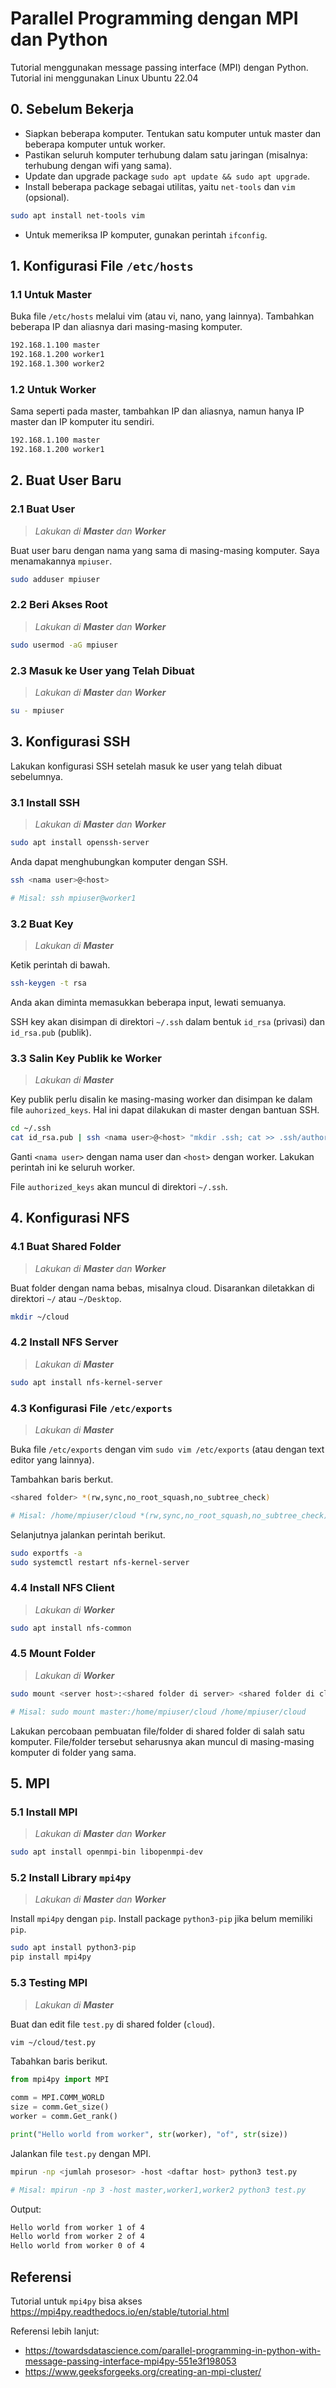 # Parallel Programming dengan MPI dan Python
Tutorial menggunakan message passing interface (MPI) dengan Python. Tutorial ini menggunakan Linux Ubuntu 22.04

## 0. Sebelum Bekerja
- Siapkan beberapa komputer. Tentukan satu komputer untuk master dan beberapa komputer untuk worker.
- Pastikan seluruh komputer terhubung dalam satu jaringan (misalnya: terhubung dengan wifi yang sama).
- Update dan upgrade package `sudo apt update && sudo apt upgrade`.
- Install beberapa package sebagai utilitas, yaitu `net-tools` dan `vim` (opsional).
```sh
sudo apt install net-tools vim
```
- Untuk memeriksa IP komputer, gunakan perintah `ifconfig`.
## 1. Konfigurasi File `/etc/hosts`
### 1.1 Untuk Master
Buka file `/etc/hosts` melalui vim (atau vi, nano, yang lainnya). Tambahkan beberapa IP dan aliasnya dari masing-masing komputer.
```sh
192.168.1.100 master
192.168.1.200 worker1
192.168.1.300 worker2
```
### 1.2 Untuk Worker
Sama seperti pada master, tambahkan IP dan aliasnya, namun hanya IP master dan IP komputer itu sendiri.
```sh
192.168.1.100 master
192.168.1.200 worker1
```
## 2. Buat User Baru
### 2.1 Buat User
> *Lakukan di **Master** dan **Worker***

Buat user baru dengan nama yang sama di masing-masing komputer. Saya menamakannya `mpiuser`.
```sh
sudo adduser mpiuser
```
### 2.2 Beri Akses Root
> *Lakukan di **Master** dan **Worker***
```sh
sudo usermod -aG mpiuser
```
### 2.3 Masuk ke User yang Telah Dibuat
> *Lakukan di **Master** dan **Worker***
```sh
su - mpiuser
```
## 3. Konfigurasi SSH
Lakukan konfigurasi SSH setelah masuk ke user yang telah dibuat sebelumnya.
### 3.1 Install SSH
> *Lakukan di **Master** dan **Worker***
```sh
sudo apt install openssh-server
```
Anda dapat menghubungkan komputer dengan SSH.
```sh
ssh <nama user>@<host>

# Misal: ssh mpiuser@worker1
```
### 3.2 Buat Key
> *Lakukan di **Master***

Ketik perintah di bawah.
```sh
ssh-keygen -t rsa
```
Anda akan diminta memasukkan beberapa input, lewati semuanya.

SSH key akan disimpan di direktori `~/.ssh` dalam bentuk `id_rsa` (privasi) dan `id_rsa.pub` (publik).
### 3.3 Salin Key Publik ke Worker
> *Lakukan di **Master***

Key publik perlu disalin ke masing-masing worker dan disimpan ke dalam file `auhorized_keys`. Hal ini dapat dilakukan di master dengan bantuan SSH.
```sh
cd ~/.ssh
cat id_rsa.pub | ssh <nama user>@<host> "mkdir .ssh; cat >> .ssh/authorized_keys"
```
Ganti `<nama user>` dengan nama user dan `<host>` dengan worker. Lakukan perintah ini ke seluruh worker.

File `authorized_keys` akan muncul di direktori `~/.ssh`.
## 4. Konfigurasi NFS
### 4.1 Buat Shared Folder
> *Lakukan di **Master** dan **Worker***

Buat folder dengan nama bebas, misalnya cloud. Disarankan diletakkan di direktori `~/` atau `~/Desktop`.
```sh
mkdir ~/cloud
```
### 4.2 Install NFS Server
> *Lakukan di **Master***
```sh
sudo apt install nfs-kernel-server
```
### 4.3 Konfigurasi File `/etc/exports`
> *Lakukan di **Master***

Buka file `/etc/exports` dengan vim `sudo vim /etc/exports` (atau dengan text editor yang lainnya).

Tambahkan baris berkut.
```sh
<shared folder> *(rw,sync,no_root_squash,no_subtree_check)

# Misal: /home/mpiuser/cloud *(rw,sync,no_root_squash,no_subtree_check)
```
Selanjutnya jalankan perintah berikut.
```sh
sudo exportfs -a
sudo systemctl restart nfs-kernel-server
```
### 4.4 Install NFS Client
> *Lakukan di **Worker***
```sh
sudo apt install nfs-common
```
### 4.5 Mount Folder
> *Lakukan di **Worker***
```sh
sudo mount <server host>:<shared folder di server> <shared folder di client>

# Misal: sudo mount master:/home/mpiuser/cloud /home/mpiuser/cloud
```
Lakukan percobaan pembuatan file/folder di shared folder di salah satu komputer. File/folder tersebut seharusnya akan muncul di masing-masing komputer di folder yang sama.
## 5. MPI
### 5.1 Install MPI
> *Lakukan di **Master** dan **Worker***
```sh
sudo apt install openmpi-bin libopenmpi-dev
```
### 5.2 Install Library `mpi4py`
> *Lakukan di **Master** dan **Worker***

Install `mpi4py` dengan `pip`. Install package `python3-pip` jika belum memiliki `pip`.
```sh
sudo apt install python3-pip
pip install mpi4py
```
### 5.3 Testing MPI
> *Lakukan di **Master***

Buat dan edit file `test.py` di shared folder (`cloud`).
```sh
vim ~/cloud/test.py
```
Tabahkan baris berikut.
```py
from mpi4py import MPI

comm = MPI.COMM_WORLD
size = comm.Get_size()
worker = comm.Get_rank()

print("Hello world from worker", str(worker), "of", str(size))
```
Jalankan file `test.py` dengan MPI.
```sh
mpirun -np <jumlah prosesor> -host <daftar host> python3 test.py

# Misal: mpirun -np 3 -host master,worker1,worker2 python3 test.py
```
Output:
```sh
Hello world from worker 1 of 4
Hello world from worker 2 of 4
Hello world from worker 0 of 4
```
## Referensi
Tutorial untuk `mpi4py` bisa akses https://mpi4py.readthedocs.io/en/stable/tutorial.html

Referensi lebih lanjut:
- https://towardsdatascience.com/parallel-programming-in-python-with-message-passing-interface-mpi4py-551e3f198053
- https://www.geeksforgeeks.org/creating-an-mpi-cluster/








